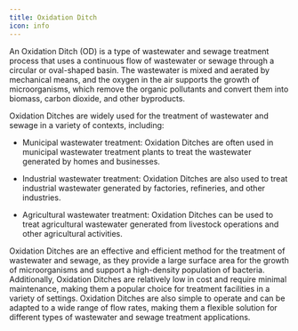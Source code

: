 ```yaml
---
title: Oxidation Ditch
icon: info
---
```


An Oxidation Ditch (OD) is a type of wastewater and sewage treatment process that uses a continuous flow of wastewater or sewage through a circular or oval-shaped basin. The wastewater is mixed and aerated by mechanical means, and the oxygen in the air supports the growth of microorganisms, which remove the organic pollutants and convert them into biomass, carbon dioxide, and other byproducts.

Oxidation Ditches are widely used for the treatment of wastewater and sewage in a variety of contexts, including:

- Municipal wastewater treatment: Oxidation Ditches are often used in municipal wastewater treatment plants to treat the wastewater generated by homes and businesses.

- Industrial wastewater treatment: Oxidation Ditches are also used to treat industrial wastewater generated by factories, refineries, and other industries.

- Agricultural wastewater treatment: Oxidation Ditches can be used to treat agricultural wastewater generated from livestock operations and other agricultural activities.

Oxidation Ditches are an effective and efficient method for the treatment of wastewater and sewage, as they provide a large surface area for the growth of microorganisms and support a high-density population of bacteria. Additionally, Oxidation Ditches are relatively low in cost and require minimal maintenance, making them a popular choice for treatment facilities in a variety of settings. Oxidation Ditches are also simple to operate and can be adapted to a wide range of flow rates, making them a flexible solution for different types of wastewater and sewage treatment applications.